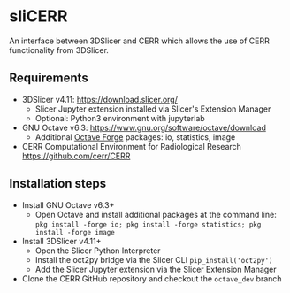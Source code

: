 # sliCERR
An interface between 3DSlicer and CERR which allows the use of CERR functionality from 3DSlicer.

## Requirements

* 3DSlicer v4.11: https://download.slicer.org/
  * Slicer Jupyter extension installed via Slicer's Extension Manager
  * Optional: Python3 environment with jupyterlab
* GNU Octave v6.3: https://www.gnu.org/software/octave/download
  * Additional [Octave Forge](https://wiki.octave.org/Category:Octave_Forge) packages: io, statistics, image
* CERR Computational Environment for Radiological Research https://github.com/cerr/CERR

## Installation steps

* Install GNU Octave v6.3+
  * Open Octave and install additional packages at the command line: `pkg install -forge io; pkg install -forge statistics; pkg install -forge image`
* Install 3DSlicer v4.11+
  * Open the Slicer Python Interpreter
  * Install the oct2py bridge via the Slicer CLI `pip_install('oct2py')`
  * Add the Slicer Jupyter extension via the Slicer Extension Manager
* Clone the CERR GitHub repository and checkout the `octave_dev` branch
